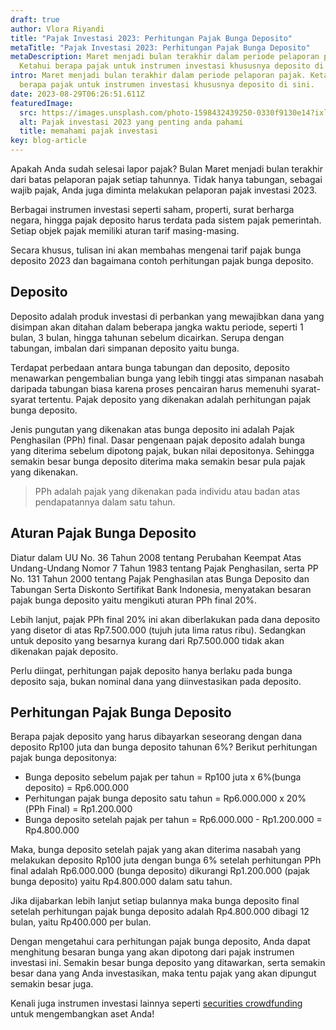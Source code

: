 ```yaml
---
draft: true
author: Vlora Riyandi
title: "Pajak Investasi 2023: Perhitungan Pajak Bunga Deposito"
metaTitle: "Pajak Investasi 2023: Perhitungan Pajak Bunga Deposito"
metaDescription: Maret menjadi bulan terakhir dalam periode pelaporan pajak.
  Ketahui berapa pajak untuk instrumen investasi khususnya deposito di sini.
intro: Maret menjadi bulan terakhir dalam periode pelaporan pajak. Ketahui
  berapa pajak untuk instrumen investasi khususnya deposito di sini.
date: 2023-08-29T06:26:51.611Z
featuredImage:
  src: https://images.unsplash.com/photo-1598432439250-0330f9130e14?ixlib=rb-4.0.3&ixid=MnwxMjA3fDB8MHxwaG90by1wYWdlfHx8fGVufDB8fHx8&auto=format&fit=crop&w=870&q=80
  alt: Pajak investasi 2023 yang penting anda pahami
  title: memahami pajak investasi
key: blog-article
---
```

Apakah Anda sudah selesai lapor pajak? Bulan Maret menjadi bulan terakhir dari batas pelaporan pajak setiap tahunnya. Tidak hanya tabungan, sebagai wajib pajak, Anda juga diminta melakukan pelaporan pajak investasi 2023.

Berbagai instrumen investasi seperti saham, properti, surat berharga negara, hingga pajak deposito harus terdata pada sistem pajak pemerintah. Setiap objek pajak memiliki aturan tarif masing-masing.

Secara khusus, tulisan ini akan membahas mengenai tarif pajak bunga deposito 2023 dan bagaimana contoh perhitungan pajak bunga deposito. 

## Deposito

Deposito adalah produk investasi di perbankan yang mewajibkan dana yang disimpan akan ditahan dalam beberapa jangka waktu periode, seperti 1 bulan, 3 bulan, hingga tahunan sebelum dicairkan. Serupa dengan tabungan, imbalan dari simpanan deposito yaitu bunga. 

Terdapat perbedaan antara bunga tabungan dan deposito, deposito menawarkan pengembalian bunga yang lebih tinggi atas simpanan nasabah daripada tabungan biasa karena proses pencairan harus memenuhi syarat-syarat tertentu. Pajak deposito yang dikenakan adalah perhitungan pajak bunga deposito. 

Jenis pungutan yang dikenakan atas bunga deposito ini adalah Pajak Penghasilan (PPh) final. Dasar pengenaan pajak deposito adalah bunga yang diterima sebelum dipotong pajak, bukan nilai depositonya. Sehingga semakin besar bunga deposito diterima maka semakin besar pula pajak yang dikenakan. 

> PPh adalah pajak yang dikenakan pada individu atau badan atas pendapatannya dalam satu tahun. 

## Aturan Pajak Bunga Deposito

Diatur dalam UU No. 36 Tahun 2008 tentang Perubahan Keempat Atas Undang-Undang Nomor 7 Tahun 1983 tentang Pajak Penghasilan, serta PP No. 131 Tahun 2000 tentang Pajak Penghasilan atas Bunga Deposito dan Tabungan Serta Diskonto Sertifikat Bank Indonesia, menyatakan besaran pajak bunga deposito yaitu mengikuti aturan PPh final 20%. 

Lebih lanjut, pajak PPh final 20% ini akan diberlakukan pada dana deposito yang disetor di atas Rp7.500.000 (tujuh juta lima ratus ribu). Sedangkan untuk deposito yang besarnya kurang dari Rp7.500.000 tidak akan dikenakan pajak deposito.

Perlu diingat, perhitungan pajak deposito hanya berlaku pada bunga deposito saja, bukan nominal dana yang diinvestasikan pada deposito. 

## Perhitungan Pajak Bunga Deposito

Berapa pajak deposito yang harus dibayarkan seseorang dengan dana deposito Rp100 juta dan bunga deposito tahunan 6%? Berikut perhitungan pajak bunga depositonya:

* Bunga deposito sebelum pajak per tahun = Rp100 juta x 6%(bunga deposito) = Rp6.000.000
* Perhitungan pajak bunga deposito satu tahun = Rp6.000.000 x 20%(PPh Final) = Rp1.200.000
* Bunga deposito setelah pajak per tahun = Rp6.000.000 - Rp1.200.000 = Rp4.800.000

Maka, bunga deposito setelah pajak yang akan diterima nasabah yang melakukan deposito Rp100 juta dengan bunga 6% setelah perhitungan PPh final adalah Rp6.000.000 (bunga deposito) dikurangi Rp1.200.000 (pajak bunga deposito) yaitu Rp4.800.000 dalam satu tahun. 

Jika dijabarkan lebih lanjut setiap bulannya maka bunga deposito final setelah perhitungan pajak bunga deposito adalah Rp4.800.000 dibagi 12 bulan, yaitu Rp400.000 per bulan. 

Dengan mengetahui cara perhitungan pajak bunga deposito, Anda dapat menghitung besaran bunga yang akan dipotong dari pajak instrumen investasi ini. Semakin besar bunga deposito yang ditawarkan, serta semakin besar dana yang Anda investasikan, maka tentu pajak yang akan dipungut semakin besar juga.

K﻿enali juga instrumen investasi lainnya seperti [securities crowdfunding](https://landx.id/) untuk mengembangkan aset Anda!